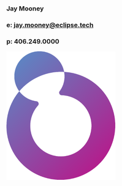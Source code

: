 ### Jay Mooney
### e: jay.mooney@eclipse.tech
### p: 406.249.0000

[![Header](https://github.com/eclipsemooney/eclipsemooney/blob/master/img/logo.png "Header")](https://some-url.dev/)


<!--
**eclipsemooney/eclipsemooney** is a ✨ _special_ ✨ repository because its `README.md` (this file) appears on your GitHub profile.

Here are some ideas to get you started:

- 🔭 I’m currently working on ...
- 🌱 I’m currently learning ...
- 👯 I’m looking to collaborate on ...
- 🤔 I’m looking for help with ...
- 💬 Ask me about ...
- 📫 How to reach me: ...
- 😄 Pronouns: ...
- ⚡ Fun fact: ...
-->
